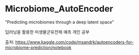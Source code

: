 # Microbiome_AutoEncoder
"Predicting microbiomes through a deep latent space"


딥러닝을 활용한 미생물군유전체 예측 개인 공부

출처: https://www.kaggle.com/code/msandrk/autoencoders-for-microbiome-prediction/notebook
